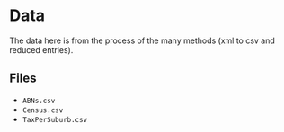 # Data

The data here is from the process of the many methods (xml to csv and reduced entries).

## Files

* `ABNs.csv`
* `Census.csv`
* `TaxPerSuburb.csv`
